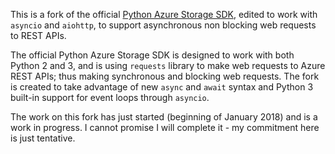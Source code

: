 This is a fork of the official [Python Azure Storage SDK](https://github.com/Azure/azure-storage-python), edited to work with `asyncio` and `aiohttp`, to support asynchronous non blocking web requests to REST APIs.

The official Python Azure Storage SDK is designed to work with both Python 2 and 3, and is using `requests` library to make web requests to Azure REST APIs; thus making synchronous and blocking web requests. The fork is created to take advantage of new `async` and `await` syntax and Python 3 built-in support for event loops through `asyncio`.

The work on this fork has just started (beginning of January 2018) and is a work in progress. I cannot promise I will complete it - my commitment here is just tentative.